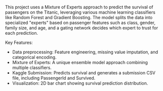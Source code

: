 This project uses a Mixture of Experts approach to predict the survival of passengers on the Titanic, leveraging various machine learning classifiers like Random Forest and Gradient Boosting. 
The model splits the data into specialized "experts" based on passenger features such as class, gender, family size, and age, and a gating network decides which expert to trust for each prediction.

Key Features:

-    Data preprocessing: Feature engineering, missing value imputation, and categorical encoding.
-    Mixture of Experts: A unique ensemble model approach combining multiple classifiers.
-    Kaggle Submission: Predicts survival and generates a submission CSV file, including PassengerId and Survived.
-    Visualization: 2D bar chart showing survival prediction distribution.
